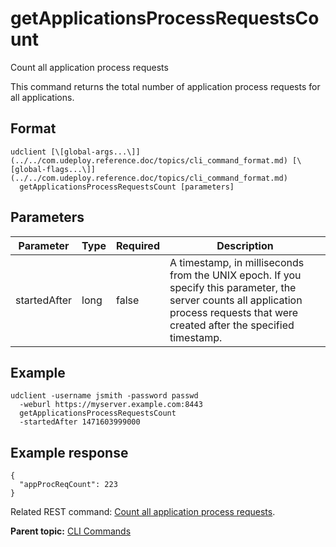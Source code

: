 # getApplicationsProcessRequestsCount

Count all application process requests

This command returns the total number of application process requests for all applications.

## Format

```
udclient [\[global-args...\]](../../com.udeploy.reference.doc/topics/cli_command_format.md) [\[global-flags...\]](../../com.udeploy.reference.doc/topics/cli_command_format.md)
  getApplicationsProcessRequestsCount [parameters]
```

## Parameters

|Parameter|Type|Required|Description|
|---------|----|--------|-----------|
|startedAfter|long|false|A timestamp, in milliseconds from the UNIX epoch. If you specify this parameter, the server counts all application process requests that were created after the specified timestamp.|

## Example

```
udclient -username jsmith -password passwd 
  -weburl https://myserver.example.com:8443
  getApplicationsProcessRequestsCount
  -startedAfter 1471603999000
```

## Example response

```
{
  "appProcReqCount": 223
}
```

Related REST command: [Count all application process requests](rest_cli_applicationprocessrequest_count_get.md).

**Parent topic:** [CLI Commands](../../com.udeploy.reference.doc/topics/cli_commands.md)

